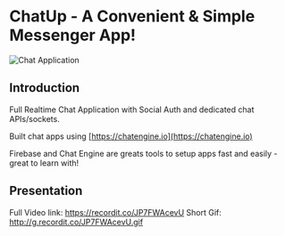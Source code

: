 # ChatUp - A Convenient & Simple Messenger App!

![Chat Application](https://i.ibb.co/GJwyy9m/Bv9-Js3-QLOLY-HD.jpg)

## Introduction

Full Realtime Chat Application with Social Auth and dedicated chat APIs/sockets.

Built chat apps using [https://chatengine.io](https://chatengine.io)

Firebase and Chat Engine are greats tools to setup apps fast and easily - great to learn with!

## Presentation

Full Video link: https://recordit.co/JP7FWAcevU
Short Gif: http://g.recordit.co/JP7FWAcevU.gif



